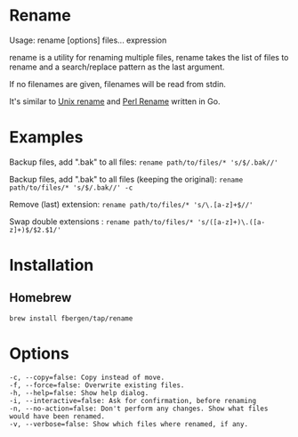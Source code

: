 # Rename

Usage: rename [options] files... expression

rename is a utility for renaming multiple files, rename takes the list of files to rename and a search/replace pattern
as the last argument. 

If no filenames are given, filenames will be read from stdin.

It's similar to [Unix rename](http://man7.org/linux/man-pages/man1/rename.1.html) and
[Perl Rename](http://manpages.ubuntu.com/manpages/trusty/man1/prename.1.html) written in Go.

# Examples

Backup files, add ".bak" to all files:  ``` rename path/to/files/* 's/$/.bak//' ```

Backup files, add ".bak" to all files (keeping the original):  ``` rename path/to/files/* 's/$/.bak//' -c ```

Remove (last) extension: ``` rename path/to/files/* 's/\.[a-z]+$//' ```

Swap double extensions : ``` rename path/to/files/* 's/([a-z]+)\.([a-z]+)$/$2.$1/' ```

# Installation

## Homebrew

``` brew install fbergen/tap/rename ```


# Options

    -c, --copy=false: Copy instead of move.
    -f, --force=false: Overwrite existing files.
    -h, --help=false: Show help dialog.
    -i, --interactive=false: Ask for confirmation, before renaming
    -n, --no-action=false: Don't perform any changes. Show what files would have been renamed.
    -v, --verbose=false: Show which files where renamed, if any.



